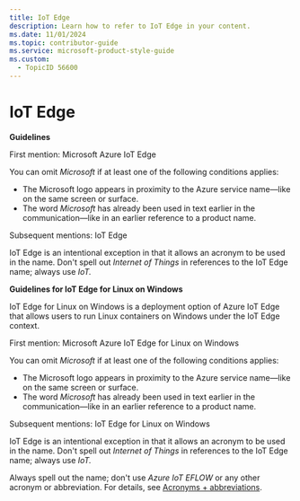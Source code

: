 ```yaml
---
title: IoT Edge
description: Learn how to refer to IoT Edge in your content.
ms.date: 11/01/2024
ms.topic: contributor-guide
ms.service: microsoft-product-style-guide
ms.custom:
  - TopicID 56600
---
```



# IoT Edge

**Guidelines**

First mention: Microsoft Azure IoT Edge

You can omit *Microsoft* if at least one of the following conditions applies:

- The Microsoft logo appears in proximity to the Azure service name—like on the same screen or surface.
- The word *Microsoft* has already been used in text earlier in the communication—like in an earlier reference to a product name.

Subsequent mentions: IoT Edge

IoT Edge is an intentional exception in that it allows an acronym to be used in the name. Don't spell out *Internet of Things* in references to the IoT Edge name; always use *IoT.*

**Guidelines for IoT Edge for Linux on Windows**

IoT Edge for Linux on Windows is a deployment option of Azure IoT Edge that allows users to run Linux containers on Windows under the IoT Edge context.

First mention: Microsoft Azure IoT Edge for Linux on Windows

You can omit *Microsoft* if at least one of the following conditions applies:

- The Microsoft logo appears in proximity to the Azure service name—like on the same screen or surface.
- The word *Microsoft* has already been used in text earlier in the communication—like in an earlier reference to a product name.

Subsequent mentions: IoT Edge for Linux on Windows

IoT Edge is an intentional exception in that it allows an acronym to be used in the name. Don't spell out *Internet of Things* in references to the IoT Edge name; always use *IoT.*

Always spell out the name; don't use *Azure IoT EFLOW* or any other acronym or abbreviation. For details, see [Acronyms + abbreviations](~\acronyms-and-abbreviations.md).


